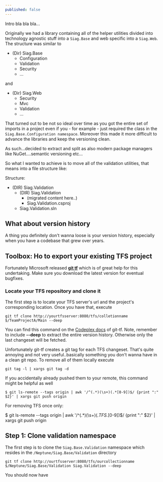 ```yaml
---
published: false
---
```


Intro bla bla bla...

Originally we had a library containing all of the helper utilities divided into technology agnostic stuff into a `Siag.Base` and web specific into a `Siag.Web`. The structure was similar to

- (Dir) Siag.Base
  - Configuration
  - Validation
  - Security
  - ...
  
and

- (Dir) Siag.Web
  - Security
  - Mvc
  - Validation
  - ...
  
That turned out to be not so ideal over time as you got the entire set of imports in a project even if you - for example - just required the class in the `Siag.Base.Configuration namespace`. Moreover this made it more difficult to advance the libraries and keep the versioning clean.

As such...decided to extract and split as also modern package managers like NuGet....semantic versioning etc...

So what I wanted to achieve is to move all of the validation utilities, that means into a file structure like:

Structure:

- (DIR) Siag.Validation
  - (DIR) Siag.Validation
    - (migrated content here..)
    - Siag.Validation.csproj
  - Siag.Validation.sln
  
## What about version history

A thing you definitely don't wanna loose is your version history, especially when you have a codebase that grew over years.

## Toolbox: Ho to export your existing TFS project

Fortunately Microsoft released **[git tf](http://gittf.codeplex.com/)** which is of great help for this undertaking. Make sure you download the latest version for eventual bugfixes.

### Locate your TFS repository and clone it
The first step is to locate your TFS server's url and the project's corresponding location. Once you have that, execute

	git tf clone http://yourtfsserver:8080/tfs/colletionname $/TeamProjectA/Main --deep
    
You can find this command on the [Codeplex docs](http://gittf.codeplex.com/wikipage?title=Clone&referringTitle=Home) of git-tf. Note, remember to include **--deep** to extract the entire version history. Otherwise only the last changeset will be fetched.

Unfortunately git-tf creates a git tag for each TFS changeset. That's quite annoying and not very useful..basically something you don't wanna have in a clean git repo. To remove all of them locally execute

	git tag -l | xargs git tag -d
    
If you accidentally already pushed them to your remote, this command might be helpful as well

	$ git ls-remote --tags origin | awk '/^(.*)(\s+)(.*[0-9])$/ {print ":" $2}' | xargs git push origin

For removing TFS once only:

  $ git ls-remote --tags origin | awk '/^(.*)(\s+)(.*TFS.*[0-9])$/ {print ":" $2}' | xargs git push origin

## Step 1: Clone validation namespace

The first step is to clone the `Siag.Base.Validation` namespace which resides in the `/Neptune/Siag.Base/Validation` directory

	git tf clone http://ourtfsserver:8080/tfs/ourcollectionname $/Neptune/Siag.Base/Validation Siag.Validation --deep

You should now have
